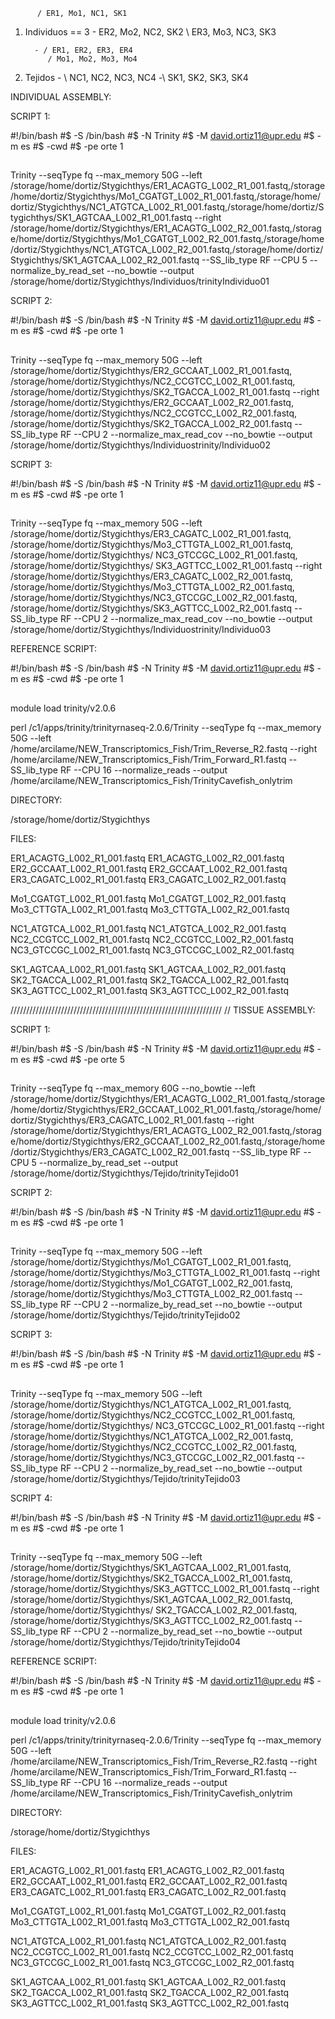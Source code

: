 		  / ER1, Mo1, NC1, SK1
1. Individuos == 3 - ER2, Mo2, NC2, SK2
                  \ ER3, Mo3, NC3, SK3


	     - / ER1, ER2, ER3, ER4
            / Mo1, Mo2, Mo3, Mo4
2. Tejidos -
	    \ NC1, NC2, NC3, NC4
	     -\ SK1, SK2, SK3, SK4

INDIVIDUAL ASSEMBLY:

SCRIPT 1:

#!/bin/bash
#$ -S /bin/bash
#$ -N Trinity
#$ -M david.ortiz11@upr.edu 
#$ -m es
#$ -cwd
#$ -pe orte 1
##

Trinity --seqType fq --max_memory 50G --left /storage/home/dortiz/Stygichthys/ER1_ACAGTG_L002_R1_001.fastq,/storage/home/dortiz/Stygichthys/Mo1_CGATGT_L002_R1_001.fastq,/storage/home/dortiz/Stygichthys/NC1_ATGTCA_L002_R1_001.fastq,/storage/home/dortiz/Stygichthys/SK1_AGTCAA_L002_R1_001.fastq --right /storage/home/dortiz/Stygichthys/ER1_ACAGTG_L002_R2_001.fastq,/storage/home/dortiz/Stygichthys/Mo1_CGATGT_L002_R2_001.fastq,/storage/home/dortiz/Stygichthys/NC1_ATGTCA_L002_R2_001.fastq,/storage/home/dortiz/Stygichthys/SK1_AGTCAA_L002_R2_001.fastq --SS_lib_type RF --CPU 5 --normalize_by_read_set --no_bowtie --output /storage/home/dortiz/Stygichthys/Individuos/trinityIndividuo01

SCRIPT 2:

#!/bin/bash
#$ -S /bin/bash
#$ -N Trinity
#$ -M david.ortiz11@upr.edu 
#$ -m es
#$ -cwd
#$ -pe orte 1
##

Trinity --seqType fq --max_memory 50G --left /storage/home/dortiz/Stygichthys/ER2_GCCAAT_L002_R1_001.fastq, /storage/home/dortiz/Stygichthys/NC2_CCGTCC_L002_R1_001.fastq, /storage/home/dortiz/Stygichthys/SK2_TGACCA_L002_R1_001.fastq --right /storage/home/dortiz/Stygichthys/ER2_GCCAAT_L002_R2_001.fastq, /storage/home/dortiz/Stygichthys/NC2_CCGTCC_L002_R2_001.fastq, /storage/home/dortiz/Stygichthys/SK2_TGACCA_L002_R2_001.fastq --SS_lib_type RF --CPU 2 --normalize_max_read_cov --no_bowtie --output /storage/home/dortiz/Stygichthys/Individuostrinity/Individuo02

SCRIPT 3:

#!/bin/bash
#$ -S /bin/bash
#$ -N Trinity
#$ -M david.ortiz11@upr.edu 
#$ -m es
#$ -cwd
#$ -pe orte 1
##

Trinity --seqType fq --max_memory 50G --left /storage/home/dortiz/Stygichthys/ER3_CAGATC_L002_R1_001.fastq, /storage/home/dortiz/Stygichthys/Mo3_CTTGTA_L002_R1_001.fastq, /storage/home/dortiz/Stygichthys/
NC3_GTCCGC_L002_R1_001.fastq, /storage/home/dortiz/Stygichthys/
SK3_AGTTCC_L002_R1_001.fastq --right /storage/home/dortiz/Stygichthys/ER3_CAGATC_L002_R2_001.fastq, /storage/home/dortiz/Stygichthys/Mo3_CTTGTA_L002_R2_001.fastq, /storage/home/dortiz/Stygichthys/NC3_GTCCGC_L002_R2_001.fastq, /storage/home/dortiz/Stygichthys/SK3_AGTTCC_L002_R2_001.fastq --SS_lib_type RF --CPU 2 --normalize_max_read_cov --no_bowtie --output /storage/home/dortiz/Stygichthys/Individuostrinity/Individuo03

REFERENCE SCRIPT:

#!/bin/bash
#$ -S /bin/bash
#$ -N Trinity
#$ -M david.ortiz11@upr.edu 
#$ -m es
#$ -cwd
#$ -pe orte 1
##

module load trinity/v2.0.6

perl /c1/apps/trinity/trinityrnaseq-2.0.6/Trinity --seqType fq --max_memory 50G --left /home/arcilame/NEW_Transcriptomics_Fish/Trim_Reverse_R2.fastq --right /home/arcilame/NEW_Transcriptomics_Fish/Trim_Forward_R1.fastq --SS_lib_type RF --CPU 16 --normalize_reads --output /home/arcilame/NEW_Transcriptomics_Fish/TrinityCavefish_onlytrim

DIRECTORY:

/storage/home/dortiz/Stygichthys


FILES:

ER1_ACAGTG_L002_R1_001.fastq  ER1_ACAGTG_L002_R2_001.fastq
ER2_GCCAAT_L002_R1_001.fastq  ER2_GCCAAT_L002_R2_001.fastq
ER3_CAGATC_L002_R1_001.fastq  ER3_CAGATC_L002_R2_001.fastq

Mo1_CGATGT_L002_R1_001.fastq  Mo1_CGATGT_L002_R2_001.fastq
Mo3_CTTGTA_L002_R1_001.fastq  Mo3_CTTGTA_L002_R2_001.fastq 

NC1_ATGTCA_L002_R1_001.fastq  NC1_ATGTCA_L002_R2_001.fastq
NC2_CCGTCC_L002_R1_001.fastq  NC2_CCGTCC_L002_R2_001.fastq
NC3_GTCCGC_L002_R1_001.fastq  NC3_GTCCGC_L002_R2_001.fastq
 
SK1_AGTCAA_L002_R1_001.fastq  SK1_AGTCAA_L002_R2_001.fastq
SK2_TGACCA_L002_R1_001.fastq  SK2_TGACCA_L002_R2_001.fastq
SK3_AGTTCC_L002_R1_001.fastq  SK3_AGTTCC_L002_R2_001.fastq

///////////////////////////////////////////////////////////////////
																//
TISSUE ASSEMBLY:

SCRIPT 1:

#!/bin/bash
#$ -S /bin/bash
#$ -N Trinity
#$ -M david.ortiz11@upr.edu 
#$ -m es
#$ -cwd
#$ -pe orte 5
##

Trinity --seqType fq --max_memory 60G --no_bowtie --left /storage/home/dortiz/Stygichthys/ER1_ACAGTG_L002_R1_001.fastq,/storage/home/dortiz/Stygichthys/ER2_GCCAAT_L002_R1_001.fastq,/storage/home/dortiz/Stygichthys/ER3_CAGATC_L002_R1_001.fastq --right /storage/home/dortiz/Stygichthys/ER1_ACAGTG_L002_R2_001.fastq,/storage/home/dortiz/Stygichthys/ER2_GCCAAT_L002_R2_001.fastq,/storage/home/dortiz/Stygichthys/ER3_CAGATC_L002_R2_001.fastq --SS_lib_type RF --CPU 5 --normalize_by_read_set --output /storage/home/dortiz/Stygichthys/Tejido/trinityTejido01

SCRIPT 2:

#!/bin/bash
#$ -S /bin/bash
#$ -N Trinity
#$ -M david.ortiz11@upr.edu 
#$ -m es
#$ -cwd
#$ -pe orte 1
##

Trinity --seqType fq --max_memory 50G --left /storage/home/dortiz/Stygichthys/Mo1_CGATGT_L002_R1_001.fastq, /storage/home/dortiz/Stygichthys/Mo3_CTTGTA_L002_R1_001.fastq --right /storage/home/dortiz/Stygichthys/Mo1_CGATGT_L002_R2_001.fastq, /storage/home/dortiz/Stygichthys/Mo3_CTTGTA_L002_R2_001.fastq --SS_lib_type RF --CPU 2 --normalize_by_read_set --no_bowtie --output /storage/home/dortiz/Stygichthys/Tejido/trinityTejido02

SCRIPT 3:

#!/bin/bash
#$ -S /bin/bash
#$ -N Trinity
#$ -M david.ortiz11@upr.edu 
#$ -m es
#$ -cwd
#$ -pe orte 1
##

Trinity --seqType fq --max_memory 50G --left /storage/home/dortiz/Stygichthys/NC1_ATGTCA_L002_R1_001.fastq, /storage/home/dortiz/Stygichthys/NC2_CCGTCC_L002_R1_001.fastq, /storage/home/dortiz/Stygichthys/
NC3_GTCCGC_L002_R1_001.fastq --right /storage/home/dortiz/Stygichthys/NC1_ATGTCA_L002_R2_001.fastq, /storage/home/dortiz/Stygichthys/NC2_CCGTCC_L002_R2_001.fastq, /storage/home/dortiz/Stygichthys/NC3_GTCCGC_L002_R2_001.fastq --SS_lib_type RF --CPU 2 --normalize_by_read_set --no_bowtie --output /storage/home/dortiz/Stygichthys/Tejido/trinityTejido03

SCRIPT 4:

#!/bin/bash
#$ -S /bin/bash
#$ -N Trinity
#$ -M david.ortiz11@upr.edu 
#$ -m es
#$ -cwd
#$ -pe orte 1
##

Trinity --seqType fq --max_memory 50G --left /storage/home/dortiz/Stygichthys/SK1_AGTCAA_L002_R1_001.fastq, /storage/home/dortiz/Stygichthys/SK2_TGACCA_L002_R1_001.fastq, /storage/home/dortiz/Stygichthys/SK3_AGTTCC_L002_R1_001.fastq --right /storage/home/dortiz/Stygichthys/SK1_AGTCAA_L002_R2_001.fastq, /storage/home/dortiz/Stygichthys/  SK2_TGACCA_L002_R2_001.fastq, /storage/home/dortiz/Stygichthys/SK3_AGTTCC_L002_R2_001.fastq --SS_lib_type RF --CPU 2 --normalize_by_read_set --no_bowtie --output /storage/home/dortiz/Stygichthys/Tejido/trinityTejido04

REFERENCE SCRIPT:

#!/bin/bash
#$ -S /bin/bash
#$ -N Trinity
#$ -M david.ortiz11@upr.edu 
#$ -m es
#$ -cwd
#$ -pe orte 1
##

module load trinity/v2.0.6

perl /c1/apps/trinity/trinityrnaseq-2.0.6/Trinity --seqType fq --max_memory 50G --left /home/arcilame/NEW_Transcriptomics_Fish/Trim_Reverse_R2.fastq --right /home/arcilame/NEW_Transcriptomics_Fish/Trim_Forward_R1.fastq --SS_lib_type RF --CPU 16 --normalize_reads --output /home/arcilame/NEW_Transcriptomics_Fish/TrinityCavefish_onlytrim

DIRECTORY:

/storage/home/dortiz/Stygichthys


FILES:

ER1_ACAGTG_L002_R1_001.fastq  ER1_ACAGTG_L002_R2_001.fastq
ER2_GCCAAT_L002_R1_001.fastq  ER2_GCCAAT_L002_R2_001.fastq
ER3_CAGATC_L002_R1_001.fastq  ER3_CAGATC_L002_R2_001.fastq

Mo1_CGATGT_L002_R1_001.fastq  Mo1_CGATGT_L002_R2_001.fastq
Mo3_CTTGTA_L002_R1_001.fastq  Mo3_CTTGTA_L002_R2_001.fastq 

NC1_ATGTCA_L002_R1_001.fastq  NC1_ATGTCA_L002_R2_001.fastq
NC2_CCGTCC_L002_R1_001.fastq  NC2_CCGTCC_L002_R2_001.fastq
NC3_GTCCGC_L002_R1_001.fastq  NC3_GTCCGC_L002_R2_001.fastq
 
SK1_AGTCAA_L002_R1_001.fastq  SK1_AGTCAA_L002_R2_001.fastq
SK2_TGACCA_L002_R1_001.fastq  SK2_TGACCA_L002_R2_001.fastq
SK3_AGTTCC_L002_R1_001.fastq  SK3_AGTTCC_L002_R2_001.fastq
